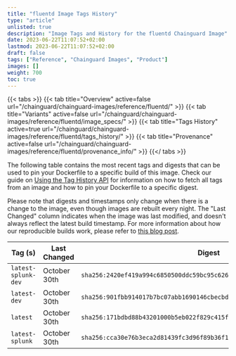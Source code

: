 ```yaml
---
title: "fluentd Image Tags History"
type: "article"
unlisted: true
description: "Image Tags and History for the fluentd Chainguard Image"
date: 2023-06-22T11:07:52+02:00
lastmod: 2023-06-22T11:07:52+02:00
draft: false
tags: ["Reference", "Chainguard Images", "Product"]
images: []
weight: 700
toc: true
---
```


{{< tabs >}}
{{< tab title="Overview" active=false url="/chainguard/chainguard-images/reference/fluentd/" >}}
{{< tab title="Variants" active=false url="/chainguard/chainguard-images/reference/fluentd/image_specs/" >}}
{{< tab title="Tags History" active=true url="/chainguard/chainguard-images/reference/fluentd/tags_history/" >}}
{{< tab title="Provenance" active=false url="/chainguard/chainguard-images/reference/fluentd/provenance_info/" >}}
{{</ tabs >}}

The following table contains the most recent tags and digests that can be used to pin your Dockerfile to a specific build of this image. Check our guide on [Using the Tag History API](/chainguard/chainguard-images/using-the-tag-history-api/) for information on how to fetch all tags from an image and how to pin your Dockerfile to a specific digest.

Please note that digests and timestamps only change when there is a change to the image, even though images are rebuilt every night. The "Last Changed" column indicates when the image was last modified, and doesn't always reflect the latest build timestamp. For more information about how our reproducible builds work, please refer to [this blog post](https://www.chainguard.dev/unchained/reproducing-chainguards-reproducible-image-builds).

| Tag (s)              | Last Changed | Digest                                                                    |
|----------------------|--------------|---------------------------------------------------------------------------|
|  `latest-splunk-dev` | October 30th | `sha256:2420ef419a994c6850500ddc59bc95c626b3de096db524174705671140c34870` |
|  `latest-dev`        | October 30th | `sha256:901fbb914017b7bc07abb1690146cbecbd9d134e5ae7a9641622c3327200d9d8` |
|  `latest`            | October 30th | `sha256:171bdbd88b43201000b5eb022f829c415f64e6cbbbac933891b690041d25362c` |
|  `latest-splunk`     | October 30th | `sha256:cca30e76b3eca2d81439fc3d96f89b36f198ab2c9889b4e9c4d025bdd67657a5` |

